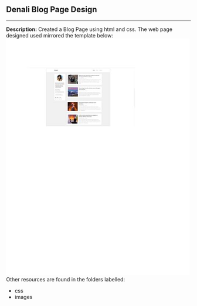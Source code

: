 ## Denali Blog Page Design
---
**Description:** Created a Blog Page using html and css.
The web page designed used mirrored the template below:
![Denali Blog Page Image](https://raw.githubusercontent.com/chinedumc/Denali-Blog-Page/master/Denali-Blog.jpg)
Other resources are found in the folders labelled:
* css
* images


